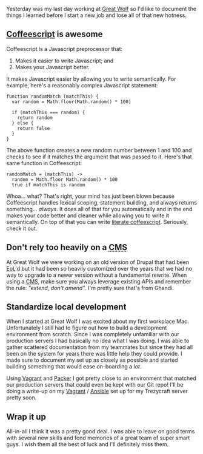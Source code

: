 Yesterday was my last day working at [Great Wolf](http://greatwolf.com/) so I'd like to document the things I learned before I start a new job and lose all of that new hotness.

<!--more-->

## [Coffeescript](http://coffeescript.org/) is awesome

Coffeescript is a Javascript preprocessor that:

1. Makes it easier to write Javascript; and
1. Makes your Javascript better.

It makes Javascript easier by allowing you to write semantically. For example, here's a reasonably complex Javascript statement:

```
function randomMatch (matchThis) {
  var random = Math.floor(Math.random() * 100)

  if (matchThis === random) {
    return random
  } else {
    return false
  }
}
```

The above function creates a new random number between 1 and 100 and checks to see if it matches the argument that was passed to it. Here's that same function in Coffeescript:

```
randomMatch = (matchThis) ->
  random = Math.floor Math.random() * 100
  true if matchThis is random
```

Whoa... what? That's right, your mind has just been blown because Coffeescript handles lexical scoping, statement building, and always returns something... *always*. It does all of that for you automatically and in the end makes your code better and cleaner while allowing you to write it semantically. On top of that you can write [literate coffeescript](http://ashkenas.com/literate-coffeescript/). Seriously, check it out.

## Don't rely too heavily on a <abbr title="Content Management System">CMS</abbr>

At Great Wolf we were working on an old version of Drupal that had been <abbr title="End of Life">EoL</abbr>'d but it had been so heavily customized over the years that we had no way to upgrade to a newer version without a fundamental rewrite. When using a <abbr title="Content Management System">CMS</abbr>, make sure you always leverage existing APIs and remember the rule: *"extend, don't amend"*. I'm pretty sure that's from Ghandi.

## Standardize local development

When I started at Great Wolf I was excited about my first workplace Mac. Unfortunately I still had to figure out how to build a development environment from scratch. Since I was completely unfamiliar with our production servers I had basically no idea what I was doing. I was able to gather scattered documentation from my teammates but since they had all been on the system for years there was little help they could provide. I made sure to document my set up as closely as possible and started building something that would ease on-boarding a *lot*.

Using [Vagrant](http://vagrantup.com) and [Packer](http://packer.io/) I got pretty close to an environment that matched our production servers that could even be kept with our Git repo! I'll be doing a write-up on my [Vagrant](http://vagrantup.com/) / [Ansible](http://ansible.com/) set up for my Trezycraft server pretty soon.

## Wrap it up

All-in-all I think it was a pretty good deal. I was able to leave on good terms with several new skills and fond memories of a great team of super smart guys. I wish them all the best of luck and I'll definitely miss them.
